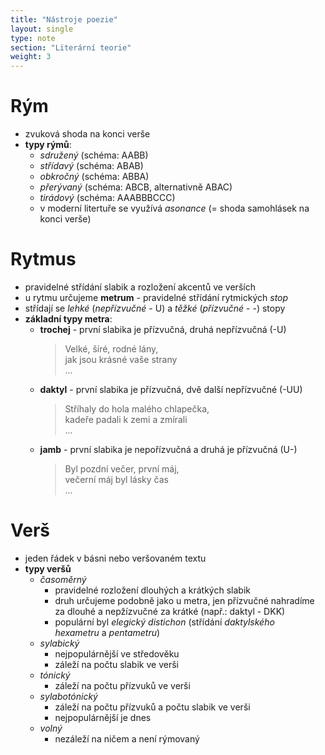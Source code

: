 ```yaml
---
title: "Nástroje poezie"
layout: single
type: note
section: "Literární teorie"
weight: 3
---
```

# Rým
- zvuková shoda na konci verše
- **typy rýmů**:
    - _sdružený_ (schéma: AABB)
    - _střídavý_ (schéma: ABAB)
    - _obkročný_ (schéma: ABBA)
    - _přerývaný_ (schéma: ABCB, alternativně ABAC)
    - _tirádový_ (schéma: AAABBBCCC)
    - v moderní litertuře se využívá _asonance_ (= shoda samohlásek na konci verše)
# Rytmus
- pravidelné střídání slabik a rozložení akcentů ve verších
- u rytmu určujeme **metrum** - pravidelné střídání rytmických _stop_
- střídají se _lehké_ (_nepřízvučné_ - U) a _těžké_ (_přízvučné_ - -) stopy
- **základní typy metra**:
    - **trochej** - první slabika je přízvučná, druhá nepřízvučná (-U)
        > Velké, šíré, rodné lány, <br> jak jsou krásné vaše strany <br> ...
    - **daktyl** - první slabika je přízvučná, dvě další nepřízvučné (-UU)
        > Stříhaly do hola malého chlapečka, <br> kadeře padali k zemi a zmírali <br> ...
    - **jamb** - první slabika je nepořízvučná a druhá je přízvučná (U-)
        > Byl pozdní večer, první máj, <br> večerní máj byl lásky čas <br> ...
# Verš
- jeden řádek v básni nebo veršovaném textu
- **typy veršů**
    - _časoměrný_
        - pravidelné rozložení dlouhých a krátkých slabik
        - druh určujeme podobně jako u metra, jen přízvučné nahradíme za dlouhé a nepžízvučné za krátké (např.: daktyl - DKK)
        - populární byl _elegický distichon_ (střídání _daktylského hexametru_ a _pentametru_)
    - _sylabický_
        - nejpopulárnější ve středověku
        - záleží na počtu slabik ve verši
    - _tónický_
        - záleží na počtu přízvuků ve verši
    - _sylabotónický_
        - záleží na počtu přízvuků a počtu slabik ve verši
        - nejpopulárnější je dnes
    - _volný_
        - nezáleží na ničem a není rýmovaný